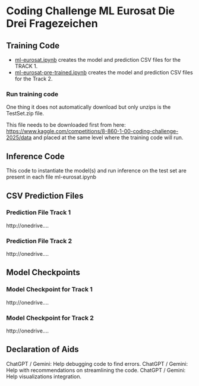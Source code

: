 # Coding Challenge ML Eurosat Die Drei Fragezeichen

## Training Code
- [ml-eurosat.ipynb](ml-eurosat.ipynb) creates the model and prediction CSV files for the TRACK 1.
- [ml-eurosat-pre-trained.ipynb](ml-eurosat-pre-trained.ipynb) creates the model and prediction CSV files for the Track 2.

### Run training code
One thing it does not automatically download but only unzips is the TestSet.zip file. 

This file needs to be downloaded first from here: https://www.kaggle.com/competitions/8-860-1-00-coding-challenge-2025/data and placed at the same level where the training code will run.

## Inference Code
This code to  instantiate the model(s) and run inference on the test set are present in each file ml-eurosat.ipynb 

## CSV Prediction Files
### Prediction File Track 1 
http://onedrive.... 
### Prediction File Track 2
http://onedrive....

## Model Checkpoints
### Model Checkpoint for Track 1
http://onedrive....
### Model Checkpoint for Track 2
http://onedrive....

## Declaration of Aids
ChatGPT / Gemini: Help debugging code to find errors. 
ChatGPT / Gemini: Help with recommendations on streamlining the code.
ChatGPT / Gemini: Help visualizations integration.


